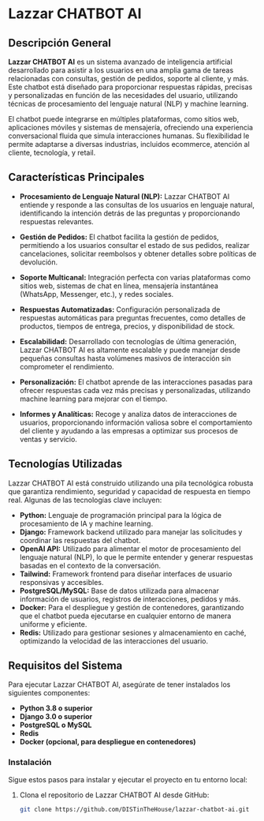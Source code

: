 # Lazzar CHATBOT AI

## Descripción General

**Lazzar CHATBOT AI** es un sistema avanzado de inteligencia artificial desarrollado para asistir a los usuarios en una amplia gama de tareas relacionadas con consultas, gestión de pedidos, soporte al cliente, y más. Este chatbot está diseñado para proporcionar respuestas rápidas, precisas y personalizadas en función de las necesidades del usuario, utilizando técnicas de procesamiento del lenguaje natural (NLP) y machine learning. 

El chatbot puede integrarse en múltiples plataformas, como sitios web, aplicaciones móviles y sistemas de mensajería, ofreciendo una experiencia conversacional fluida que simula interacciones humanas. Su flexibilidad le permite adaptarse a diversas industrias, incluidos ecommerce, atención al cliente, tecnología, y retail.

## Características Principales

- **Procesamiento de Lenguaje Natural (NLP):** Lazzar CHATBOT AI entiende y responde a las consultas de los usuarios en lenguaje natural, identificando la intención detrás de las preguntas y proporcionando respuestas relevantes.
  
- **Gestión de Pedidos:** El chatbot facilita la gestión de pedidos, permitiendo a los usuarios consultar el estado de sus pedidos, realizar cancelaciones, solicitar reembolsos y obtener detalles sobre políticas de devolución.

- **Soporte Multicanal:** Integración perfecta con varias plataformas como sitios web, sistemas de chat en línea, mensajería instantánea (WhatsApp, Messenger, etc.), y redes sociales.

- **Respuestas Automatizadas:** Configuración personalizada de respuestas automáticas para preguntas frecuentes, como detalles de productos, tiempos de entrega, precios, y disponibilidad de stock.

- **Escalabilidad:** Desarrollado con tecnologías de última generación, Lazzar CHATBOT AI es altamente escalable y puede manejar desde pequeñas consultas hasta volúmenes masivos de interacción sin comprometer el rendimiento.

- **Personalización:** El chatbot aprende de las interacciones pasadas para ofrecer respuestas cada vez más precisas y personalizadas, utilizando machine learning para mejorar con el tiempo.

- **Informes y Analíticas:** Recoge y analiza datos de interacciones de usuarios, proporcionando información valiosa sobre el comportamiento del cliente y ayudando a las empresas a optimizar sus procesos de ventas y servicio.

## Tecnologías Utilizadas

Lazzar CHATBOT AI está construido utilizando una pila tecnológica robusta que garantiza rendimiento, seguridad y capacidad de respuesta en tiempo real. Algunas de las tecnologías clave incluyen:

- **Python:** Lenguaje de programación principal para la lógica de procesamiento de IA y machine learning.
- **Django:** Framework backend utilizado para manejar las solicitudes y coordinar las respuestas del chatbot.
- **OpenAI API:** Utilizado para alimentar el motor de procesamiento del lenguaje natural (NLP), lo que le permite entender y generar respuestas basadas en el contexto de la conversación.
- **Tailwind:** Framework frontend para diseñar interfaces de usuario responsivas y accesibles.
- **PostgreSQL/MySQL:** Base de datos utilizada para almacenar información de usuarios, registros de interacciones, pedidos y más.
- **Docker:** Para el despliegue y gestión de contenedores, garantizando que el chatbot pueda ejecutarse en cualquier entorno de manera uniforme y eficiente.
- **Redis:** Utilizado para gestionar sesiones y almacenamiento en caché, optimizando la velocidad de las interacciones del usuario.

## Requisitos del Sistema

Para ejecutar Lazzar CHATBOT AI, asegúrate de tener instalados los siguientes componentes:

- **Python 3.8 o superior**
- **Django 3.0 o superior**
- **PostgreSQL o MySQL**
- **Redis**
- **Docker (opcional, para despliegue en contenedores)**

### Instalación

Sigue estos pasos para instalar y ejecutar el proyecto en tu entorno local:

1. Clona el repositorio de Lazzar CHATBOT AI desde GitHub:
   ```bash
   git clone https://github.com/DISTinTheHouse/lazzar-chatbot-ai.git

